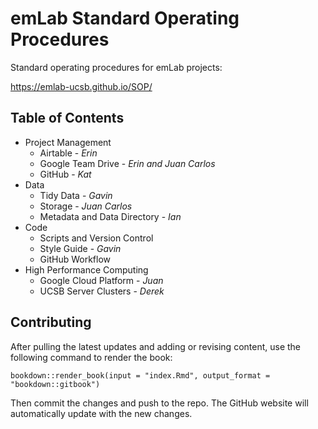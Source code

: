 # emLab Standard Operating Procedures

Standard operating procedures for emLab projects:

<https://emlab-ucsb.github.io/SOP/>


## Table of Contents

* Project Management  
    + Airtable - *Erin*
    + Google Team Drive - *Erin and Juan Carlos*
    + GitHub - *Kat*
* Data
    + Tidy Data - *Gavin*
    + Storage - *Juan Carlos*
    + Metadata and Data Directory - *Ian*
* Code
    + Scripts and Version Control
    + Style Guide - *Gavin*
    + GitHub Workflow
* High Performance Computing
    + Google Cloud Platform - *Juan*
    + UCSB Server Clusters - *Derek*


## Contributing

After pulling the latest updates and adding or revising content, use the following command to render the book:

`bookdown::render_book(input = "index.Rmd", output_format = "bookdown::gitbook")`

Then commit the changes and push to the repo. The GitHub website will automatically update with the new changes.
